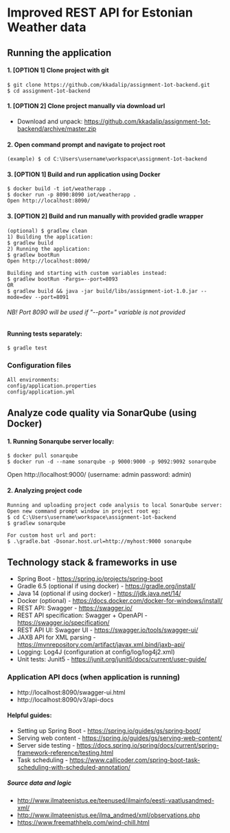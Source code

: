 # Improved REST API for Estonian Weather data

## Running the application
#### 1. [OPTION 1] Clone project with git
    $ git clone https://github.com/kkadalip/assignment-1ot-backend.git
    $ cd assignment-1ot-backend
#### 1. [OPTION 2] Clone project manually via download url
   * Download and unpack:
   https://github.com/kkadalip/assignment-1ot-backend/archive/master.zip  
#### 2. Open command prompt and navigate to project root
    (example) $ cd C:\Users\username\workspace\assignment-1ot-backend
#### 3. [OPTION 1] Build and run application using Docker
    $ docker build -t iot/weatherapp .
    $ docker run -p 8090:8090 iot/weatherapp .
    Open http://localhost:8090/
#### 3. [OPTION 2] Build and run manually with provided gradle wrapper
    (optional) $ gradlew clean
    1) Building the application:
    $ gradlew build
    2) Running the application:
    $ gradlew bootRun
    Open http://localhost:8090/
    
    Building and starting with custom variables instead:
    $ gradlew bootRun -Pargs=--port=8093
    OR
    $ gradlew build && java -jar build/libs/assignment-iot-1.0.jar --mode=dev --port=8091
######	NB! Port 8090 will be used if "--port=" variable is not provided
#### Running tests separately:
	$ gradle test
### Configuration files    
    All environments:
    config/application.properties
    config/application.yml
## Analyze code quality via SonarQube (using Docker)
#### 1. Running Sonarqube server locally:
    $ docker pull sonarqube
    $ docker run -d --name sonarqube -p 9000:9000 -p 9092:9092 sonarqube
Open http://localhost:9000/ (username: admin password: admin)
#### 2. Analyzing project code
    Running and uploading project code analysis to local SonarQube server: 
    Open new command prompt window in project root eg:
    $ cd C:\Users\username\workspace\assignment-1ot-backend
    $ gradlew sonarqube
    
    For custom host url and port: 
    $ .\gradle.bat -Dsonar.host.url=http://myhost:9000 sonarqube
## Technology stack & frameworks in use
* Spring Boot - https://spring.io/projects/spring-boot
* Gradle 6.5 (optional if using docker) - https://gradle.org/install/
* Java 14 (optional if using docker) - https://jdk.java.net/14/
* Docker (optional) - https://docs.docker.com/docker-for-windows/install/
* REST API: Swagger - https://swagger.io/
* REST API specification: Swagger + OpenAPI - https://swagger.io/specification/
* REST API UI: Swagger UI - https://swagger.io/tools/swagger-ui/
* JAXB API for XML parsing - https://mvnrepository.com/artifact/javax.xml.bind/jaxb-api/
* Logging: Log4J (configuration at config/log/log4j2.xml)
* Unit tests: Junit5 - https://junit.org/junit5/docs/current/user-guide/
### Application API docs (when application is running)
* http://localhost:8090/swagger-ui.html
* http://localhost:8090/v3/api-docs
#### Helpful guides:
* Setting up Spring Boot - https://spring.io/guides/gs/spring-boot/
* Serving web content - https://spring.io/guides/gs/serving-web-content/
* Server side testing - https://docs.spring.io/spring/docs/current/spring-framework-reference/testing.html
* Task scheduling - https://www.callicoder.com/spring-boot-task-scheduling-with-scheduled-annotation/
##### Source data and logic
* http://www.ilmateenistus.ee/teenused/ilmainfo/eesti-vaatlusandmed-xml/
* http://www.ilmateenistus.ee/ilma_andmed/xml/observations.php
* https://www.freemathhelp.com/wind-chill.html